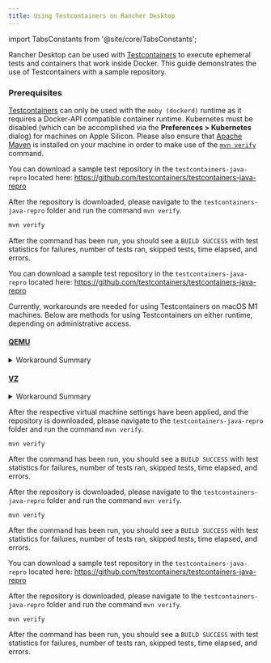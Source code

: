 ```yaml
---
title: Using Testcontainers on Rancher Desktop
---
```


<head>
  <link rel="canonical" href="https://docs.rancherdesktop.io/how-to-guides/using-testcontainers"/>
</head>

import TabsConstants from '@site/core/TabsConstants';

Rancher Desktop can be used with [Testcontainers](https://testcontainers.com/) to execute ephemeral tests and containers that work inside Docker. This guide demonstrates the use of Testcontainers with a sample repository.

### Prerequisites

[Testcontainers](https://testcontainers.com/) can only be used with the `moby (dockerd)` runtime as it requires a Docker-API compatible container runtime. Kubernetes must be disabled (which can be accomplished via the **Preferences > Kubernetes** dialog) for machines on Apple Silicon. Please also ensure that [Apache Maven](https://maven.apache.org/install.html) is installed on your machine in order to make use of the [`mvn verify`](https://maven.apache.org/run-maven/index.html) command.

<Tabs groupId="os" defaultValue={TabsConstants.defaultOs}>
<TabItem value="Linux">

You can download a sample test repository in the `testcontainers-java-repro` located here: https://github.com/testcontainers/testcontainers-java-repro

After the repository is downloaded, please navigate to the `testcontainers-java-repro` folder and run the command `mvn verify`.

```bash
mvn verify
```

After the command has been run, you should see a `BUILD SUCCESS` with test statistics for failures, number of tests ran, skipped tests, time elapsed, and errors.

</TabItem>
<TabItem value="macOS">

You can download a sample test repository in the `testcontainers-java-repro` located here: https://github.com/testcontainers/testcontainers-java-repro

<Tabs groupId="os">
<TabItem value="Apple Silicon">

Currently, workarounds are needed for using Testcontainers on macOS M1 machines. Below are methods for using Testcontainers on either runtime, depending on administrative access.

#### [QEMU](https://docs.rancherdesktop.io/ui/preferences/virtual-machine/emulation#qemu)

<details>
<summary>Workaround Summary</summary>

This runtime can be used with administrative access enabled which can be set via the [**Preferences > Application > General**](../ui/preferences/application/general.md) dialog. This will ensure that routable IP's are allocated.

Next, export the virtual machine port explicitly using the command below:

```bash
export TESTCONTAINERS_HOST_OVERRIDE=$(rdctl shell ip a show rd0 | awk '/inet / {sub("/.*",""); print $2}')
```

</details>

#### [VZ](https://docs.rancherdesktop.io/ui/preferences/virtual-machine/emulation#vz)

<details>
<summary>Workaround Summary</summary>

This runtime can be used with administrative access enabled which can be set via the [**Preferences > Application > General**](../ui/preferences/application/general.md) dialog. This will ensure that routable IP's are allocated.

Next, export the virtual machine port explicitly using the command below:

```bash
export TESTCONTAINERS_HOST_OVERRIDE=$(rdctl shell ip a show vznat | awk '/inet / {sub("/.*",""); print $2}')
```

For `VZ` virtual machines, you can also use Testcontainers without the need for administrative access by exporting the settings below:

```bash
export DOCKER_HOST=unix://$HOME/.rd/docker.sock
export TESTCONTAINERS_DOCKER_SOCKET_OVERRIDE=/var/run/docker.sock
export TESTCONTAINERS_HOST_OVERRIDE=$(rdctl shell ip a show vznat | awk '/inet / {sub("/.*",""); print $2}')
```

</details>

After the respective virtual machine settings have been applied, and the repository is downloaded, please navigate to the `testcontainers-java-repro` folder and run the command `mvn verify`.

```shell
mvn verify
```

After the command has been run, you should see a `BUILD SUCCESS` with test statistics for failures, number of tests ran, skipped tests, time elapsed, and errors.

</TabItem>
<TabItem value="Intel">

After the repository is downloaded, please navigate to the `testcontainers-java-repro` folder and run the command `mvn verify`.

```shell
mvn verify
```

After the command has been run, you should see a `BUILD SUCCESS` with test statistics for failures, number of tests ran, skipped tests, time elapsed, and errors.

</TabItem>
</Tabs>

</TabItem>
<TabItem value="Windows">

You can download a sample test repository in the `testcontainers-java-repro` located here: https://github.com/testcontainers/testcontainers-java-repro

After the repository is downloaded, please navigate to the `testcontainers-java-repro` folder and run the command `mvn verify`.

```shell
mvn verify
```

After the command has been run, you should see a `BUILD SUCCESS` with test statistics for failures, number of tests ran, skipped tests, time elapsed, and errors.

</TabItem>
</Tabs>
